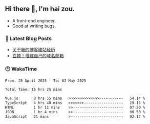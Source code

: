 ## Hi there 👋, I'm hai zou.

- A front-end engineer.
- Good at writing bugs.

### 📖 Latest Blog Posts
<!-- BLOG-POST-LIST:START -->
- [关于我的博客建站经历](https://www.izou.top/2025/01/blog-site-build/)
- [白嫖！搭建自己的域名邮箱](https://www.izou.top/2025/01/domain-mail/)
<!-- BLOG-POST-LIST:END -->

### 🕐 WakaTime
<!--START_SECTION:waka-->

```txt
From: 25 April 2025 - To: 02 May 2025

Total Time: 16 hrs 25 mins

Vue.js       8 hrs 55 mins   >>>>>>>>>>>>>>-----------   54.14 %
TypeScript   4 hrs 48 mins   >>>>>>>------------------   29.15 %
HTML         1 hr 11 mins    >>-----------------------   07.20 %
JSON         1 hr 4 mins     >>-----------------------   06.50 %
JavaScript   21 mins         >------------------------   02.17 %
```

<!--END_SECTION:waka-->

